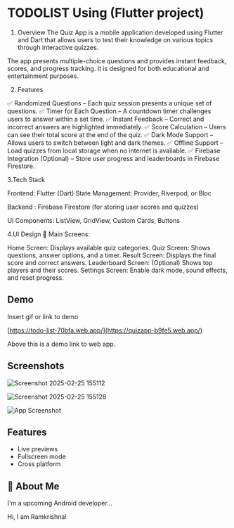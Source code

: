 
# TODOLIST Using (Flutter project)

1. Overview
The Quiz App is a mobile application developed using Flutter and Dart that allows users to test their knowledge on various topics through interactive quizzes. 

The app presents multiple-choice questions and provides instant feedback, scores, and progress tracking. It is designed for both educational and entertainment purposes.


2. Features

✅ Randomized Questions – Each quiz session presents a unique set of questions.
✅ Timer for Each Question – A countdown timer challenges users to answer within a set time.
✅ Instant Feedback – Correct and incorrect answers are highlighted immediately.
✅ Score Calculation – Users can see their total score at the end of the quiz.
✅ Dark Mode Support – Allows users to switch between light and dark themes.
✅ Offline Support – Load quizzes from local storage when no internet is available.
✅ Firebase Integration (Optional) – Store user progress and leaderboards in Firebase Firestore.



3.Tech Stack

Frontend: Flutter (Dart)
State Management: Provider, Riverpod, or Bloc

Backend : Firebase Firestore (for storing user scores and quizzes)

UI Components: ListView, GridView, Custom Cards, Buttons


4.UI Design
📌 Main Screens:

Home Screen: Displays available quiz categories.
Quiz Screen: Shows questions, answer options, and a timer.
Result Screen: Displays the final score and correct answers.
Leaderboard Screen: (Optional) Shows top players and their scores.
Settings Screen: Enable dark mode, sound effects, and reset progress.

## Demo

Insert gif or link to demo

[https://todo-list-70bfa.web.app/](https://quizapp-b9fe5.web.app/)

Above this is a demo link to web app.
## Screenshots
![Screenshot 2025-02-25 155112](https://github.com/user-attachments/assets/a4b91944-702e-4893-8eee-def7ce4b640b)

![Screenshot 2025-02-25 155128](https://github.com/user-attachments/assets/66a16193-b867-4a1d-afb9-9ae9113e5559)

![App Screenshot](https://via.placeholder.com/468x300?text=App+Screenshot+Here)



## Features

- Live previews
- Fullscreen mode
- Cross platform


## 🚀 About Me
I'm a upcoming Android developer...



Hi, I am Ramkrishna!
